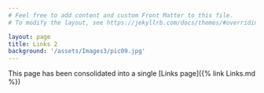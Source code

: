 ```yaml
---
# Feel free to add content and custom Front Matter to this file.
# To modify the layout, see https://jekyllrb.com/docs/themes/#overriding-theme-defaults

layout: page
title: Links 2
background: '/assets/Images3/pic09.jpg'
---
```


This page has been consolidated into a single [Links page]({% link Links.md %})

